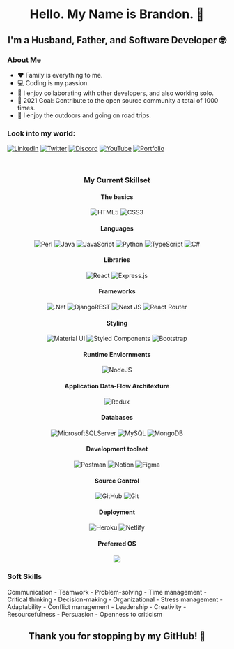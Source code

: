 <h1 align="center">Hello. My Name is Brandon. 🤟</h1>

<h2 align="center">I'm a Husband, Father, and Software Developer 🤓</h2>

### About Me

- ❤️ Family is everything to me.
- 💻 Coding is my passion.
- 👯 I enjoy collaborating with other developers, and also working solo.
- 🥅 2021 Goal: Contribute to the open source community a total of 1000 times.
- 🧗 I enjoy the outdoors and going on road trips. 

### Look into my world:

[![LinkedIn](https://img.shields.io/badge/linkedin-%230077B5.svg?style=for-the-badge&logo=linkedin&logoColor=white)](https://www.linkedin.com/in/bcalderonmorales-cmoe?lipi=urn%3Ali%3Apage%3Ad_flagship3_profile_view_base_contact_details%3Bk%2BXsctnRTc6Y9ESTA%2FLpQg%3D%3D)
[![Twitter](https://img.shields.io/badge/Twitter-%231DA1F2.svg?style=for-the-badge&logo=Twitter&logoColor=white)](https://twitter.com/BrandonACalder1)
[![Discord](https://img.shields.io/badge/Discord-%237289DA.svg?style=for-the-badge&logo=discord&logoColor=white)](https://discord.gg/ag5rYMVm4Y)
[![YouTube](https://img.shields.io/badge/YouTube-%23FF0000.svg?style=for-the-badge&logo=YouTube&logoColor=white)](https://www.youtube.com/channel/UClDCyxUO7K420VDKG7qypQw)
[![Portfolio](https://img.shields.io/badge/Portfolio-%23000000.svg?style=for-the-badge&logo=firefox&logoColor=#FF7139)](https://brandon-portfolio-site.netlify.app)

<br />

<h3 align="center">My Current Skillset</h3>

<h4 align="center">The basics</h4>

<div align="center">
  <img src="https://img.shields.io/badge/html5-%23E34F26.svg?style=for-the-badge&logo=html5&logoColor=white" alt="HTML5"/>
  <img src="https://img.shields.io/badge/css3-%231572B6.svg?style=for-the-badge&logo=css3&logoColor=white" alt="CSS3"/>  
</div>

<h4 align="center">Languages</h4>

<div align="center">
  
  ![Perl](https://img.shields.io/badge/perl-%2339457E.svg?style=for-the-badge&logo=perl&logoColor=white)
  ![Java](https://img.shields.io/badge/java-%23ED8B00.svg?style=for-the-badge&logo=java&logoColor=white)
  ![JavaScript](https://img.shields.io/badge/javascript-%23323330.svg?style=for-the-badge&logo=javascript&logoColor=%23F7DF1E)
  ![Python](https://img.shields.io/badge/python-3670A0?style=for-the-badge&logo=python&logoColor=ffdd54)
  ![TypeScript](https://img.shields.io/badge/typescript-%23007ACC.svg?style=for-the-badge&logo=typescript&logoColor=white)
  ![C#](https://img.shields.io/badge/c%23-%23239120.svg?style=for-the-badge&logo=c-sharp&logoColor=white)
  
</div>

<h4 align="center">Libraries</h4>

<div align="center">
  <img src="https://img.shields.io/badge/react-%2320232a.svg?style=for-the-badge&logo=react&logoColor=%2361DAFB" alt="React"/>
  <img src="https://img.shields.io/badge/express.js-%23404d59.svg?style=for-the-badge&logo=express&logoColor=%2361DAFB" alt="Express.js"/>  
</div>

<h4 align="center">Frameworks</h4>

<div align="center">
  <img src="https://img.shields.io/badge/.NET-5C2D91?style=for-the-badge&logo=.net&logoColor=white" alt=".Net"/>
  <img src="https://img.shields.io/badge/DJANGO-REST-ff1709?style=for-the-badge&logo=django&logoColor=white&color=ff1709&labelColor=gray" alt="DjangoREST"/>  
  <img src="https://img.shields.io/badge/Next-black?style=for-the-badge&logo=next.js&logoColor=white" alt="Next JS"/>
  <img src="https://img.shields.io/badge/React_Router-CA4245?style=for-the-badge&logo=react-router&logoColor=white" alt="React Router"/>  
</div>

<h4 align="center">Styling</h4>

<div align="center">
  <img src="https://img.shields.io/badge/styled--components-DB7093?style=for-the-badge&logo=styled-components&logoColor=white" alt="Material UI"/>
  <img src="https://img.shields.io/badge/materialui-%230081CB.svg?style=for-the-badge&logo=material-ui&logoColor=white" alt="Styled Components"/>  
  <img src="https://img.shields.io/badge/bootstrap-%23563D7C.svg?style=for-the-badge&logo=bootstrap&logoColor=white" alt="Bootstrap"/>
</div>

<h4 align="center">Runtime Enviornments</h4>

<div align="center">
  <img src="https://img.shields.io/badge/node.js-6DA55F?style=for-the-badge&logo=node.js&logoColor=white" alt="NodeJS"/>
</div>

<h4 align="center">Application Data-Flow Architexture</h4>

<div align="center">
  <img src="https://img.shields.io/badge/redux-%23593d88.svg?style=for-the-badge&logo=redux&logoColor=white" alt="Redux"/>
</div>

<h4 align="center">Databases</h4>

<div align="center">
  <img src="https://img.shields.io/badge/Microsoft%20SQL%20Sever-CC2927?style=for-the-badge&logo=microsoft%20sql%20server&logoColor=white" alt="MicrosoftSQLServer"/>
  <img src="https://img.shields.io/badge/mysql-%2300f.svg?style=for-the-badge&logo=mysql&logoColor=white" alt="MySQL"/>  
  <img src="https://img.shields.io/badge/MongoDB-%234ea94b.svg?style=for-the-badge&logo=mongodb&logoColor=white" alt="MongoDB"/>
</div>

<h4 align="center">Development toolset</h4>

<div align="center">
  <img src="https://img.shields.io/badge/Postman-FF6C37?style=for-the-badge&logo=postman&logoColor=white" alt="Postman"/>
  <img src="https://img.shields.io/badge/Notion-%23000000.svg?style=for-the-badge&logo=notion&logoColor=white" alt="Notion"/>  
  <img src="https://img.shields.io/badge/figma-%23F24E1E.svg?style=for-the-badge&logo=figma&logoColor=white" alt="Figma"/>
</div>

<h4 align="center">Source Control</h4>

<div align="center">
  <img src="https://img.shields.io/badge/github-%23121011.svg?style=for-the-badge&logo=github&logoColor=white" alt="GitHub"/>
  <img src="https://img.shields.io/badge/git-%23F05033.svg?style=for-the-badge&logo=git&logoColor=white" alt="Git"/>  
</div>

<h4 align="center">Deployment</h4>

<div align="center">
  <img src="https://img.shields.io/badge/heroku-%23430098.svg?style=for-the-badge&logo=heroku&logoColor=white" alt="Heroku"/>
  <img src="https://img.shields.io/badge/netlify-%23000000.svg?style=for-the-badge&logo=netlify&logoColor=#00C7B7" alt="Netlify"/>  
</div>

<h4 align="center">Preferred OS</h4>

<div align="center">
  <img src="https://img.shields.io/badge/Windows-0078D6?style=for-the-badge&logo=windows&logoColor=white" alg="Windows" />
</div>

### Soft Skills

Communication - Teamwork - Problem-solving - Time management - Critical thinking - Decision-making - Organizational - Stress management - Adaptability - Conflict management - Leadership - Creativity - Resourcefulness - Persuasion - Openness to criticism

<h2 align="center">Thank you for stopping by my GitHub! 👋</h2>
